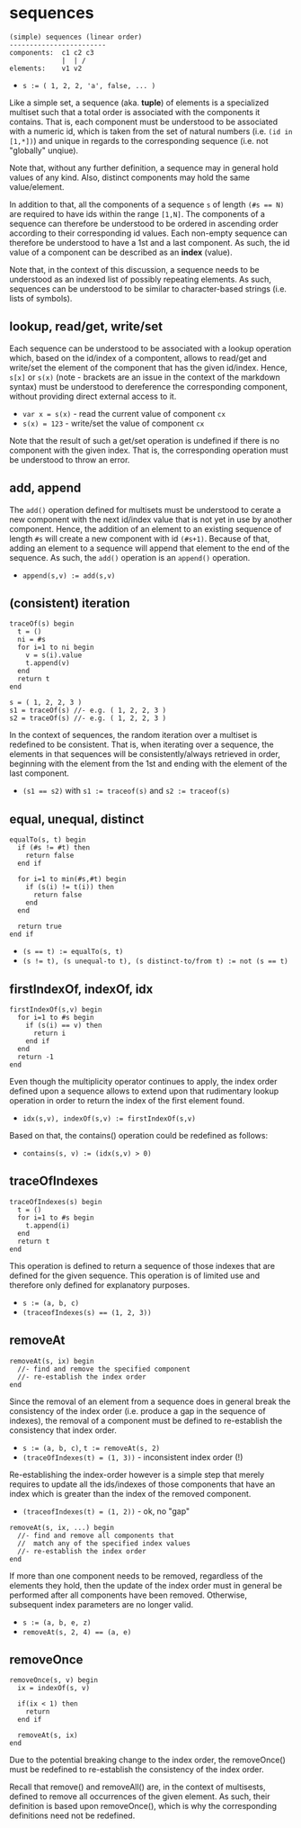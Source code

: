 
<!-- ======================================================================= -->
# sequences

```
(simple) sequences (linear order)
------------------------
components:  c1 c2 c3
             |  | /
elements:    v1 v2
```

* `s := ( 1, 2, 2, 'a', false, ... )`

Like a simple set, a sequence (aka. **tuple**) of elements is a specialized
multiset such that a total order is associated with the components it contains.
That is, each component must be understood to be associated with a numeric id,
which is taken from the set of natural numbers (i.e. `(id in [1,*])`) and unique
in regards to the corresponding sequence (i.e. not "globally" unqiue).

Note that, without any further definition, a sequence may in general hold values
of any kind. Also, distinct components may hold the same value/element.

In addition to that, all the components of a sequence `s` of length `(#s == N)`
are required to have ids within the range `[1,N]`. The components of a sequence
can therefore be understood to be ordered in ascending order according to their
corresponding id values. Each non-empty sequence can therefore be understood to
have a 1st and a last component. As such, the id value of a component can be
described as an **index** (value).

Note that, in the context of this discussion, a sequence needs to be understood
as an indexed list of possibly repeating elements. As such, sequences can be
understood to be similar to character-based strings (i.e. lists of symbols).

<!-- ======================================================================= -->
## lookup, read/get, write/set

Each sequence can be understood to be associated with a lookup operation which,
based on the id/index of a compontent, allows to read/get and write/set the
element of the component that has the given id/index. Hence, `s[x]` or `s(x)`
(note - brackets are an issue in the context of the markdown syntax) must be
understood to dereference the corresponding component, without providing direct
external access to it.

* `var x = s(x)` - read the current value of component `cx`
* `s(x) = 123` - write/set the value of component `cx`

Note that the result of such a get/set operation is undefined if there is no
component with the given index. That is, the corresponding operation must be
understood to throw an error.

<!-- ======================================================================= -->
## add, append

The `add()` operation defined for multisets must be understood to cerate a
new component with the next id/index value that is not yet in use by another
component. Hence, the addition of an element to an existing sequence of length
`#s` will create a new component with id `(#s+1)`. Because of that, adding an
element to a sequence will append that element to the end of the sequence. As
such, the `add()` operation is an `append()` operation.

* `append(s,v) := add(s,v)`

<!-- ======================================================================= -->
## (consistent) iteration

```
traceOf(s) begin
  t = ()
  ni = #s
  for i=1 to ni begin
    v = s(i).value
    t.append(v)
  end
  return t
end

s = ( 1, 2, 2, 3 )
s1 = traceOf(s) //- e.g. ( 1, 2, 2, 3 )
s2 = traceOf(s) //- e.g. ( 1, 2, 2, 3 )
```

In the context of sequences, the random iteration over a multiset is redefined
to be consistent. That is, when iterating over a sequence, the elements in that
sequences will be consistently/always retrieved in order, beginning with the
element from the 1st and ending with the element of the last component.

* `(s1 == s2)` with `s1 := traceof(s)` and `s2 := traceof(s)`

<!-- ======================================================================= -->
## equal, unequal, distinct

```
equalTo(s, t) begin
  if (#s != #t) then
    return false
  end if

  for i=1 to min(#s,#t) begin
    if (s(i) != t(i)) then
      return false
    end
  end

  return true
end if
```

* `(s == t) := equalTo(s, t)`
* `(s != t), (s unequal-to t), (s distinct-to/from t) := not (s == t)`

<!-- ======================================================================= -->
## firstIndexOf, indexOf, idx

```
firstIndexOf(s,v) begin
  for i=1 to #s begin
    if (s(i) == v) then
      return i
    end if
  end
  return -1
end
```

Even though the multiplicity operator continues to apply, the index order
defined upon a sequence allows to extend upon that rudimentary lookup
operation in order to return the index of the first element found.

* `idx(s,v), indexOf(s,v) := firstIndexOf(s,v)`

Based on that, the contains() operation could be redefined as follows:

* `contains(s, v) := (idx(s,v) > 0)`

<!-- ======================================================================= -->
## traceOfIndexes

```
traceOfIndexes(s) begin
  t = ()
  for i=1 to #s begin
    t.append(i)
  end
  return t
end
```

This operation is defined to return a sequence of those indexes that are defined
for the given sequence. This operation is of limited use and therefore only
defined for explanatory purposes.

* `s := (a, b, c)`
* `(traceofIndexes(s) == (1, 2, 3))`

<!-- ======================================================================= -->
## removeAt

```
removeAt(s, ix) begin
  //- find and remove the specified component
  //- re-establish the index order
end
```

Since the removal of an element from a sequence does in general break the
consistency of the index order (i.e. produce a gap in the sequence of indexes),
the removal of a component must be defined to re-establish the consistency that
index order.

* `s := (a, b, c)`, `t := removeAt(s, 2)`
* `(traceOfIndexes(t) = (1, 3))` - inconsistent index order (!)

Re-establishing the index-order however is a simple step that merely requires
to update all the ids/indexes of those components that have an index which is
greater than the index of the removed component.

* `(traceofIndexes(t) = (1, 2))` - ok, no "gap"

```
removeAt(s, ix, ...) begin
  //- find and remove all components that
  //  match any of the specified index values
  //- re-establish the index order
end
```

If more than one component needs to be removed, regardless of the elements they
hold, then the update of the index order must in general be performed after all
components have been removed. Otherwise, subsequent index parameters are no
longer valid.

* `s := (a, b, e, z)`
* `removeAt(s, 2, 4) == (a, e)`

<!-- ======================================================================= -->
## removeOnce

```
removeOnce(s, v) begin
  ix = indexOf(s, v)

  if(ix < 1) then
    return
  end if

  removeAt(s, ix)
end
```

Due to the potential breaking change to the index order, the removeOnce() must
be redefined to re-establish the consistency of the index order.

Recall that remove() and removeAll() are, in the context of multisests, defined
to remove all occurrences of the given element. As such, their definition is
based upon removeOnce(), which is why the corresponding definitions need not
be redefined.
